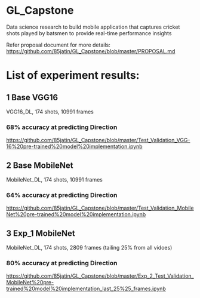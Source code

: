 # GL_Capstone
Data science research to build mobile application that captures cricket shots played by batsmen to provide real-time performance insights

Refer proposal document for more details: https://github.com/85jatin/GL_Capstone/blob/master/PROPOSAL.md

# List of experiment results:
## 1 Base VGG16
VGG16_DL, 174 shots, 10991 frames
### 68% accuracy at predicting Direction
https://github.com/85jatin/GL_Capstone/blob/master/Test_Validation_VGG-16%20pre-trained%20model%20implementation.ipynb
## 2 Base MobileNet
MobileNet_DL, 174 shots, 10991 frames
### 64% accuracy at predicting Direction
https://github.com/85jatin/GL_Capstone/blob/master/Test_Validation_MobileNet%20pre-trained%20model%20implementation.ipynb
## 3 Exp_1 MobileNet 
MobileNet_DL, 174 shots, 2809 frames (tailing 25% from all vidoes)
### 80% accuracy at predicting Direction
https://github.com/85jatin/GL_Capstone/blob/master/Exp_2_Test_Validation_MobileNet%20pre-trained%20model%20implementation_last_25%25_frames.ipynb

